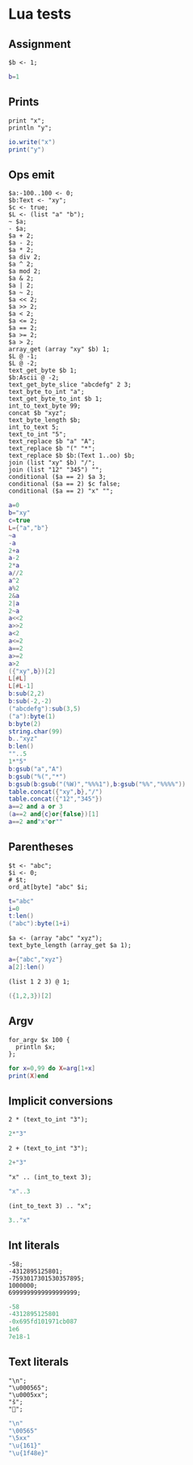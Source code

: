 # Lua tests

## Assignment

```polygolf
$b <- 1;
```

```lua
b=1
```

## Prints

```polygolf
print "x";
println "y";
```

```lua nogolf
io.write("x")
print("y")
```

## Ops emit

```polygolf
$a:-100..100 <- 0;
$b:Text <- "xy";
$c <- true;
$L <- (list "a" "b");
~ $a;
- $a;
$a + 2;
$a - 2;
$a * 2;
$a div 2;
$a ^ 2;
$a mod 2;
$a & 2;
$a | 2;
$a ~ 2;
$a << 2;
$a >> 2;
$a < 2;
$a <= 2;
$a == 2;
$a >= 2;
$a > 2;
array_get (array "xy" $b) 1;
$L @ -1;
$L @ -2;
text_get_byte $b 1;
$b:Ascii @ -2;
text_get_byte_slice "abcdefg" 2 3;
text_byte_to_int "a";
text_get_byte_to_int $b 1;
int_to_text_byte 99;
concat $b "xyz";
text_byte_length $b;
int_to_text 5;
text_to_int "5";
text_replace $b "a" "A";
text_replace $b "(" "*";
text_replace $b $b:(Text 1..oo) $b;
join (list "xy" $b) "/";
join (list "12" "345") "";
conditional ($a == 2) $a 3;
conditional ($a == 2) $c false;
conditional ($a == 2) "x" "";
```

```lua nogolf
a=0
b="xy"
c=true
L={"a","b"}
~a
-a
2+a
a-2
2*a
a//2
a^2
a%2
2&a
2|a
2~a
a<<2
a>>2
a<2
a<=2
a==2
a>=2
a>2
({"xy",b})[2]
L[#L]
L[#L-1]
b:sub(2,2)
b:sub(-2,-2)
("abcdefg"):sub(3,5)
("a"):byte(1)
b:byte(2)
string.char(99)
b.."xyz"
b:len()
""..5
1*"5"
b:gsub("a","A")
b:gsub("%(","*")
b:gsub(b:gsub("(%W)","%%%1"),b:gsub("%%","%%%%"))
table.concat({"xy",b},"/")
table.concat({"12","345"})
a==2 and a or 3
(a==2 and{c}or{false})[1]
a==2 and"x"or""
```

## Parentheses

```polygolf
$t <- "abc";
$i <- 0;
# $t;
ord_at[byte] "abc" $i;
```

```lua nogolf
t="abc"
i=0
t:len()
("abc"):byte(1+i)
```

```polygolf
$a <- (array "abc" "xyz");
text_byte_length (array_get $a 1);
```

```lua nogolf
a={"abc","xyz"}
a[2]:len()
```

```polygolf
(list 1 2 3) @ 1;
```

```lua
({1,2,3})[2]
```

## Argv

```polygolf
for_argv $x 100 {
  println $x;
};
```

```lua nogolf
for x=0,99 do X=arg[1+x]
print(X)end
```

## Implicit conversions

```polygolf
2 * (text_to_int "3");
```

```lua
2*"3"
```

```polygolf
2 + (text_to_int "3");
```

```lua
2+"3"
```

```polygolf
"x" .. (int_to_text 3);
```

```lua
"x"..3
```

```polygolf
(int_to_text 3) .. "x";
```

```lua
3.."x"
```

## Int literals

```polygolf
-58;
-4312895125801;
-7593017301530357895;
1000000;
6999999999999999999;
```

```lua
-58
-4312895125801
-0x695fd101971cb087
1e6
7e18-1
```

## Text literals

```polygolf
"\n";
"\u000565";
"\u0005xx";
"š";
"💎";
```

```lua nogolf 32..127
"\n"
"\00565"
"\5xx"
"\u{161}"
"\u{1f48e}"
```
